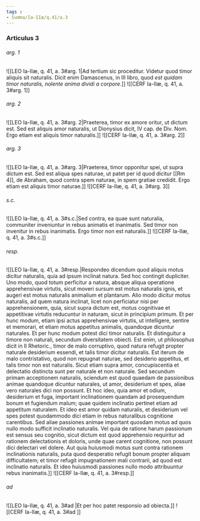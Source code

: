 ```yaml
---
tags : 
- Summa/Ia-IIæ/q.41/a.3
---
```


### Articulus 3

###### arg. 1
![[LEO Ia-IIæ, q. 41, a. 3#arg. 1|Ad tertium sic proceditur. Videtur quod timor aliquis sit naturalis. Dicit enim Damascenus, in III libro, quod *est quidam timor naturalis, nolente anima dividi a corpore*.]]
![[CERF Ia-IIæ, q. 41, a. 3#arg. 1]]

###### arg. 2
![[LEO Ia-IIæ, q. 41, a. 3#arg. 2|Praeterea, timor ex amore oritur, ut dictum est. Sed est aliquis amor naturalis, ut Dionysius dicit, IV cap. de Div. Nom. Ergo etiam est aliquis timor naturalis.]]
![[CERF Ia-IIæ, q. 41, a. 3#arg. 2]]

###### arg. 3
![[LEO Ia-IIæ, q. 41, a. 3#arg. 3|Praeterea, timor opponitur spei, ut supra dictum est. Sed est aliqua spes naturae, ut patet per id quod dicitur [[Rm 4]], de Abraham, quod contra spem naturae, in spem gratiae credidit. Ergo etiam est aliquis timor naturae.]]
![[CERF Ia-IIæ, q. 41, a. 3#arg. 3]]

###### s.c.
![[LEO Ia-IIæ, q. 41, a. 3#s.c.|Sed contra, ea quae sunt naturalia, communiter inveniuntur in rebus animatis et inanimatis. Sed timor non invenitur in rebus inanimatis. Ergo timor non est naturalis.]]
![[CERF Ia-IIæ, q. 41, a. 3#s.c.]]

###### resp.
![[LEO Ia-IIæ, q. 41, a. 3#resp.|Respondeo dicendum quod aliquis motus dicitur naturalis, quia ad ipsum inclinat natura. Sed hoc contingit dupliciter. Uno modo, quod totum perficitur a natura, absque aliqua operatione apprehensivae virtutis, sicut moveri sursum est motus naturalis ignis, et augeri est motus naturalis animalium et plantarum. Alio modo dicitur motus naturalis, ad quem natura inclinat, licet non perficiatur nisi per apprehensionem, quia, sicut supra dictum est, motus cognitivae et appetitivae virtutis reducuntur in naturam, sicut in principium primum. Et per hunc modum, etiam ipsi actus apprehensivae virtutis, ut intelligere, sentire et memorari, et etiam motus appetitus animalis, quandoque dicuntur naturales. Et per hunc modum potest dici timor naturalis. Et distinguitur a timore non naturali, secundum diversitatem obiecti. Est enim, ut philosophus dicit in II Rhetoric., timor de malo corruptivo, quod natura refugit propter naturale desiderium essendi, et talis timor dicitur naturalis. Est iterum de malo contristativo, quod non repugnat naturae, sed desiderio appetitus, et talis timor non est naturalis. Sicut etiam supra amor, concupiscentia et delectatio distincta sunt per naturale et non naturale. Sed secundum primam acceptionem naturalis, sciendum est quod quaedam de passionibus animae quandoque dicuntur naturales, ut amor, desiderium et spes, aliae vero naturales dici non possunt. Et hoc ideo, quia amor et odium, desiderium et fuga, important inclinationem quandam ad prosequendum bonum et fugiendum malum; quae quidem inclinatio pertinet etiam ad appetitum naturalem. Et ideo est amor quidam naturalis, et desiderium vel spes potest quodammodo dici etiam in rebus naturalibus cognitione carentibus. Sed aliae passiones animae important quosdam motus ad quos nullo modo sufficit inclinatio naturalis. Vel quia de ratione harum passionum est sensus seu cognitio, sicut dictum est quod apprehensio requiritur ad rationem delectationis et doloris, unde quae carent cognitione, non possunt dici delectari vel dolere. Aut quia huiusmodi motus sunt contra rationem inclinationis naturalis, puta quod desperatio refugit bonum propter aliquam difficultatem; et timor refugit impugnationem mali contrarii, ad quod est inclinatio naturalis. Et ideo huiusmodi passiones nullo modo attribuuntur rebus inanimatis.]]
![[CERF Ia-IIæ, q. 41, a. 3#resp.]]

###### ad 
![[LEO Ia-IIæ, q. 41, a. 3#ad |Et per hoc patet responsio ad obiecta.]]
![[CERF Ia-IIæ, q. 41, a. 3#ad ]]

